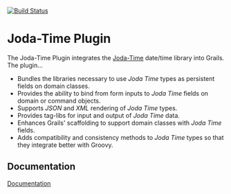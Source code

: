 [![Build Status](https://travis-ci.org/gpc/joda-time.svg)](https://travis-ci.org/gpc/joda-time)

# Joda-Time Plugin

The Joda-Time Plugin integrates the [Joda-Time][1] date/time library into Grails. The plugin...

* Bundles the libraries necessary to use _Joda Time_ types as persistent fields on domain classes.
* Provides the ability to bind from form inputs to _Joda Time_ fields on domain or command objects.
* Supports _JSON_ and _XML_ rendering of _Joda Time_ types.
* Provides tag-libs for input and output of _Joda Time_ data.
* Enhances Grails' scaffolding to support domain classes with _Joda Time_ fields.
* Adds compatibility and consistency methods to _Joda Time_ types so that they integrate better with Groovy.

[1]:http://joda-time.sourceforge.net/

## Documentation
[Documentation](https://gpc.github.io/joda-time/guide/index.html)
